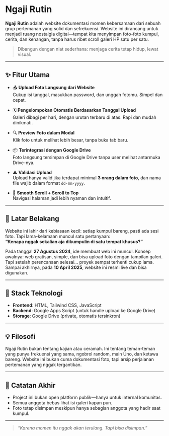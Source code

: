 # Ngaji Rutin

**Ngaji Rutin** adalah website dokumentasi momen kebersamaan dari sebuah grup pertemanan yang solid dan sefrekuensi. Website ini dirancang untuk menjadi ruang nostalgia digital—tempat kita menyimpan foto-foto kumpul, cerita, dan kenangan, tanpa harus ribet scroll galeri HP satu per satu.

> Dibangun dengan niat sederhana: menjaga cerita tetap hidup, lewat visual.

---

## ✨ Fitur Utama

- 📤 **Upload Foto Langsung dari Website**  
  Cukup isi tanggal, masukkan password, dan unggah fotomu. Simpel dan cepat.

- 🗓️ **Pengelompokan Otomatis Berdasarkan Tanggal Upload**  
  Galeri dibagi per hari, dengan urutan terbaru di atas. Rapi dan mudah dinikmati.

- 🔍 **Preview Foto dalam Modal**  
  Klik foto untuk melihat lebih besar, tanpa buka tab baru.

- 📦 **Terintegrasi dengan Google Drive**  
  Foto langsung tersimpan di Google Drive tanpa user melihat antarmuka Drive-nya.

- ⚠️ **Validasi Upload**  
  Upload hanya valid jika terdapat minimal **3 orang dalam foto**, dan nama file wajib dalam format `dd-mm-yyyy`.

- 🧭 **Smooth Scroll + Scroll to Top**  
  Navigasi halaman jadi lebih nyaman dan intuitif.

---

## 🚧 Latar Belakang

Website ini lahir dari kebiasaan kecil: setiap kumpul bareng, pasti ada sesi foto. Tapi lama-kelamaan muncul satu pertanyaan:  
**“Kenapa nggak sekalian aja dikumpulin di satu tempat khusus?”**

Pada tanggal **27 Agustus 2024**, ide membuat web ini muncul. Konsep awalnya: web gratisan, simple, dan bisa upload foto dengan tampilan galeri. Tapi setelah perencanaan selesai... proyek sempat terhenti cukup lama. Sampai akhirnya, pada **10 April 2025**, website ini resmi live dan bisa digunakan.

---

## 🧱 Stack Teknologi

- **Frontend**: HTML, Tailwind CSS, JavaScript
- **Backend**: Google Apps Script (untuk handle upload ke Google Drive)
- **Storage**: Google Drive (private, otomatis tersinkron)

---

## 💡 Filosofi

Ngaji Rutin bukan tentang kajian atau ceramah. Ini tentang teman-teman yang punya frekuensi yang sama, ngobrol random, main Uno, dan ketawa bareng. Website ini bukan cuma dokumentasi foto, tapi arsip perjalanan pertemanan yang nggak tergantikan.

---

## 📌 Catatan Akhir

- Project ini bukan open platform publik—hanya untuk internal komunitas.
- Semua anggota bebas lihat isi galeri kapan pun.
- Foto tetap disimpan meskipun hanya sebagian anggota yang hadir saat kumpul.

---

> _“Karena momen itu nggak akan terulang. Tapi bisa disimpan.”_

